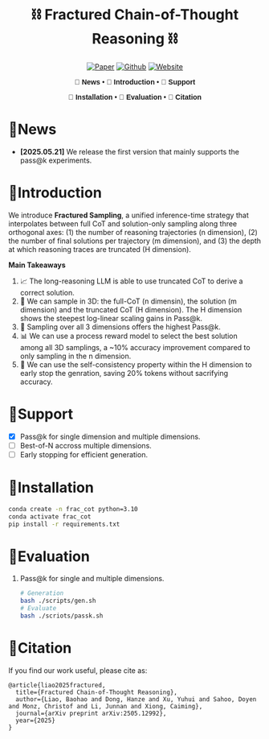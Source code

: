 <div align="center">

# ⛓️ Fractured Chain-of-Thought Reasoning ⛓️


[![Paper](https://img.shields.io/badge/paper-A42C25?style=for-the-badge&logo=arxiv&logoColor=white)](https://arxiv.org/abs/2505.12992) 
[![Github](https://img.shields.io/badge/Fractured%20CoT-000000?style=for-the-badge&logo=github&logoColor=000&logoColor=white)](https://github.com/BaohaoLiao/frac-cot)
[![Website](https://img.shields.io/badge/Blog-%23000000.svg?style=for-the-badge&logo=semanticweb&logoColor=white)](https://huggingface.co/spaces/Salesforce/Efficient-Reasoning)

<div align="center" style="font-family: Arial, sans-serif;">
  <p>
    <a href="#news" style="text-decoration: none; font-weight: bold;">🎉 News</a> •
    <a href="#introduction" style="text-decoration: none; font-weight: bold;">📢 Introduction</a> •
    <a href="#support" style="text-decoration: none; font-weight: bold;">🤝 Support</a>
  </p>
  <p>
    <a href="#installation" style="text-decoration: none; font-weight: bold;">👷 Installation</a> •
    <a href="#evaluation" style="text-decoration: none; font-weight: bold;">🔎 Evaluation</a> •
    <a href="#citation" style="text-decoration: none; font-weight: bold;">📝 Citation</a>
  </p>
</div>

</div>


# 🎉News
- **[2025.05.21]** We release the first version that mainly supports the pass@k experiments.

# 📢Introduction
We introduce **Fractured Sampling**, a unified inference-time strategy that interpolates between full CoT and solution-only sampling along three orthogonal axes: (1) the number of reasoning trajectories (n dimension), (2) the number of final solutions per trajectory (m dimension), and (3) the depth at which reasoning traces are truncated (H dimension). 
<!-- <p align="center">
  <img src="figs/frac_cot.gif" width="70%" />
</p> -->

**Main Takeaways**
1. 📈 The long-reasoning LLM is able to use truncated CoT to derive a correct solution.
2. 🌟 We can sample in 3D: the full-CoT (n dimensin), the solution (m dimension) and the truncated CoT (H dimension). The H dimension shows the steepest log-linear scaling gains in Pass@k.
3. 🚀 Sampling over all 3 dimensions offers the highest Pass@k.
4. 📊 We can use a process reward model to select the best solution among all 3D samplings, a ~10% accuracy improvement compared to only sampling in the n dimension.
5. 🧠 We can use the self-consistency property within the H dimension to early stop the genration, saving 20% tokens without sacrifying accuracy.


# 🤝Support
- [x] Pass@k for single dimension and multiple dimensions.
- [ ] Best-of-N accross multiple dimensions.
- [ ] Early stopping for efficient generation.

# 👷Installation
```bash
conda create -n frac_cot python=3.10
conda activate frac_cot
pip install -r requirements.txt
```


# 🔎Evaluation
1. Pass@k for single and multiple dimensions.
    ```bash
    # Generation
    bash ./scripts/gen.sh
    # Evaluate
    bash ./scriots/passk.sh
    ```


# 📝Citation
If you find our work useful, please cite as:
```
@article{liao2025fractured,
  title={Fractured Chain-of-Thought Reasoning},
  author={Liao, Baohao and Dong, Hanze and Xu, Yuhui and Sahoo, Doyen and Monz, Christof and Li, Junnan and Xiong, Caiming},
  journal={arXiv preprint arXiv:2505.12992},
  year={2025}
}
```